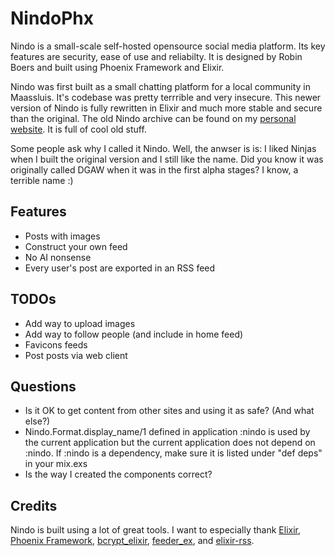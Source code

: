 # NindoPhx

Nindo is a small-scale self-hosted opensource social media platform. Its key features are security, ease of use and reliabilty. It is designed by Robin Boers and built using Phoenix Framework and Elixir.

Nindo was first built as a small chatting platform for a local community in Maassluis. It's codebase was pretty terrrible and very insecure. This newer version of Nindo is fully rewritten in Elixir and much more stable and secure than the original. The old Nindo archive can be found on my [personal website](https://www.geheimesite.nl/library/projects/package/nindo.php). It is full of cool old stuff.

Some people ask why I called it Nindo. Well, the anwser is is: I liked Ninjas when I built the original version and I still like the name. Did you know it was originally called DGAW when it was in the first alpha stages? I know, a terrible name :)

## Features

- Posts with images
- Construct your own feed
- No AI nonsense
- Every user's post are exported in an RSS feed

## TODOs

- Add way to upload images
- Add way to follow people (and include in home feed)
- Favicons feeds
- Post posts via web client

## Questions

- Is it OK to get content from other sites and using it as safe? (And what else?)
- Nindo.Format.display_name/1 defined in application :nindo is used by the current application but the current application does not depend on :nindo. If :nindo is a dependency, make sure it is listed under "def deps" in your mix.exs
- Is the way I created the components correct?

## Credits

Nindo is built using a lot of great tools. I want to especially thank [Elixir](https://elixir-lang.org), [Phoenix Framework](https://www.phoenixframework.org), [bcrypt_elixir](https://github.com/riverrun/bcrypt_elixir), [feeder_ex](https://github.com/manukall/feeder_ex), and [elixir-rss](https://github.com/BennyHallett/elixir-rss).
